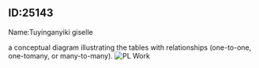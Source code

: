 
ID:25143
-------
Name:Tuyinganyiki giselle

a conceptual diagram illustrating the tables with relationships (one-to-one, one-tomany, or many-to-many).
![PL Work](https://github.com/user-attachments/assets/3386ffb7-fd73-4450-bec6-79cd93b75a04)
